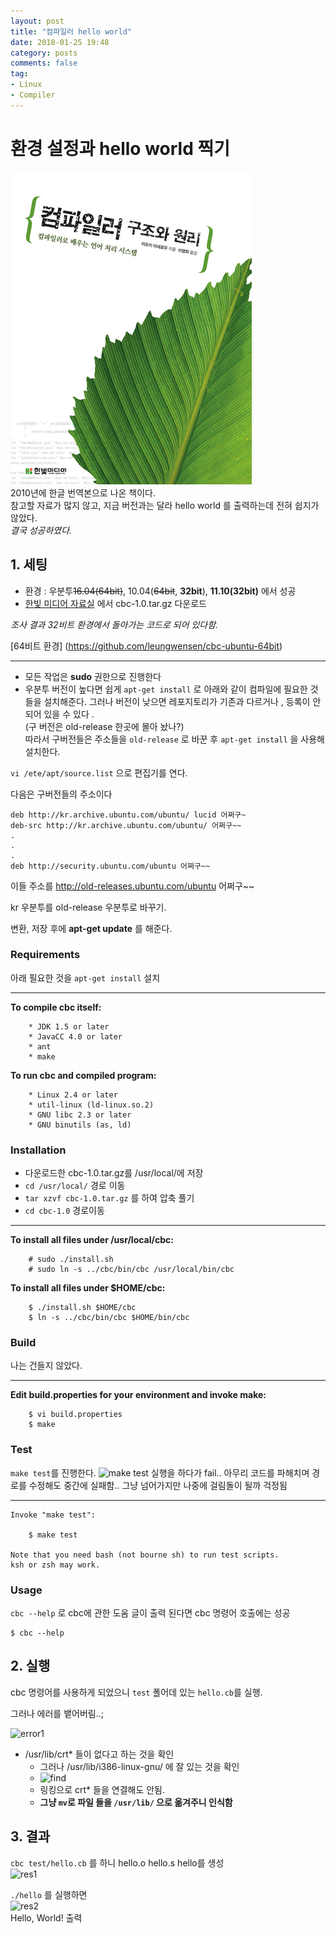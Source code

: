 ```yaml
---
layout: post
title: "컴파일러 hello world"
date: 2018-01-25 19:48
category: posts
comments: false
tag:
- Linux
- Compiler
---
```


# 환경 설정과 hello world 찍기

![컴파일러 책(나뭇잎)](https://raw.githubusercontent.com/HongJeSeong/compiler/master/image/bookCover.PNG)  
2010년에 한글 번역본으로 나온 책이다.  
참고할 자료가 많지 않고, 지금 버전과는 달라 hello world 를 출력하는데 전혀 쉽지가 않았다.  
_결국 성공하였다._  


## 1. 세팅
- 환경 : 우분투~~16.04(64bit)~~, 10.04(~~64bit~~, **32bit**), **11.10(32bit)** 에서 성공
- [한빛 미디어 자료실](http://dw.hanbit.co.kr/exam/1768/) 에서 cbc-1.0.tar.gz 다운로드

_조사 결과  32비트 환경에서 돌아가는 코드로 되어 있다함._


 [64비트 환경] (https://github.com/leungwensen/cbc-ubuntu-64bit)

----------------------------------------------
* 모든 작업은 **sudo** 권한으로 진행한다
* 우분투 버전이 높다면 쉽게  ``` apt-get install ``` 로 아래와 같이 컴파일에 필요한 것들을 설치해준다.   그러나 버전이 낮으면 레포지토리가 기존과 다르거나 , 등록이 안되어 있을 수 있다 .  
 (구 버전은 old-release 한곳에 몰아 놨나?)  
 따라서 구버전들은 주소들을 ``` old-release ``` 로 바꾼 후 ```apt-get install``` 을 사용해 설치한다.


``` vi /ete/apt/source.list ``` 으로  편집기를 연다.


다음은 구버전들의 주소이다
```
deb http://kr.archive.ubuntu.com/ubuntu/ lucid 어쩌구~
deb-src http://kr.archive.ubuntu.com/ubuntu/ 어쩌구~~
.
.
.
deb http://security.ubuntu.com/ubuntu 어쩌구~~
```
이들 주소를 http://old-releases.ubuntu.com/ubuntu 어쩌구~~

kr 우분투를 old-release 우분투로 바꾸기.


변환, 저장 후에 **apt-get update** 를 해준다.



### Requirements

아래 필요한 것을 ```apt-get install```  설치

----------------------------------------------


**To compile cbc itself:**

        * JDK 1.5 or later
        * JavaCC 4.0 or later
        * ant
        * make

**To run cbc and compiled program:**

        * Linux 2.4 or later
        * util-linux (ld-linux.so.2)
        * GNU libc 2.3 or later
        * GNU binutils (as, ld)


### Installation

- 다운로드한 cbc-1.0.tar.gz를  /usr/local/에 저장
- ```cd /usr/local/``` 경로 이동
- ```tar xzvf cbc-1.0.tar.gz``` 를 하여 압축 풀기
- ```cd cbc-1.0``` 경로이동

----------------------------------------------

**To install all files under /usr/local/cbc:**

        # sudo ./install.sh
        # sudo ln -s ../cbc/bin/cbc /usr/local/bin/cbc

**To install all files under $HOME/cbc:**

        $ ./install.sh $HOME/cbc
        $ ln -s ../cbc/bin/cbc $HOME/bin/cbc


### Build

나는 건들지 않았다.

----------------------------------------------

**Edit build.properties for your environment and invoke make:**

        $ vi build.properties
        $ make


### Test

```make test```를 진행한다.
![make test](https://raw.githubusercontent.com/HongJeSeong/compiler/master/image/makeTest.PNG)  실행을 하다가 fail.. 아무리 코드를 파해치며 경로를 수정해도 중간에 실패함..  그냥 넘어가지만 나중에 걸림돌이 될까 걱정됨  
  
----------------------------------------------

    Invoke "make test":

        $ make test

    Note that you need bash (not bourne sh) to run test scripts.
    ksh or zsh may work.


### Usage

```cbc --help``` 로 cbc에 관한 도움 글이 출력 된다면 cbc 명령어 호출에는 성공


    $ cbc --help


## 2. 실행


cbc 명령어를 사용하게 되었으니 ```test``` 폴어데 있는 ```hello.cb```를 실행.

그러나 에러를 뱉어버림..;  

![error1](https://raw.githubusercontent.com/HongJeSeong/compiler/master/image/compileError.PNG)  
- /usr/lib/crt* 들이 없다고 하는 것을 확인
  - 그러나 /usr/lib/i386-linux-gnu/ 에 잘 있는 것을 확인
  - ![find](https://raw.githubusercontent.com/HongJeSeong/compiler/master/image/findCrt.PNG)
  - 링킹으로 crt* 들을 연결해도 안됨.
  - **그냥 ```mv```로 파일 들을 ```/usr/lib/``` 으로 옮겨주니 인식함**

## 3. 결과

```cbc test/hello.cb``` 를 하니 hello.o hello.s hello를 생성  
![res1](https://raw.githubusercontent.com/HongJeSeong/compiler/master/image/res1.PNG)  

```./hello``` 를 실행하면   
![res2](https://raw.githubusercontent.com/HongJeSeong/compiler/master/image/res2.PNG)  
    Hello, World! 출력

